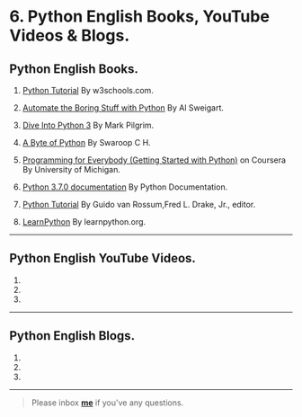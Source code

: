 # 6. Python English Books, YouTube Videos & Blogs.


## Python English Books.


1. [Python Tutorial](https://www.w3schools.com/python/default.asp) By w3schools.com.

2. [Automate the Boring Stuff with Python](https://automatetheboringstuff.com/) By Al Sweigart.

3. [Dive Into Python 3](http://www.diveintopython3.net/) By Mark Pilgrim.

4. [A Byte of Python](https://python.swaroopch.com/) By Swaroop C H.

5. [Programming for Everybody (Getting Started with Python)](https://www.coursera.org/learn/python) on Coursera By University of Michigan.

6. [Python 3.7.0 documentation](https://docs.python.org/3/) By  Python Documentation.

7. [Python Tutorial](https://www.cse.unr.edu/~sushil/class/381/notes/python/docs-pdf/tutorial.pdf) By Guido van Rossum,Fred L. Drake, Jr., editor.

8. [LearnPython](https://www.learnpython.org/) By learnpython.org.

---

## Python English YouTube Videos.


1. 

2.

3. 

---

## Python English Blogs.


1.

2.

3. 

---


> Please inbox **[me](https://www.facebook.com/shoriot)** if you've any questions.